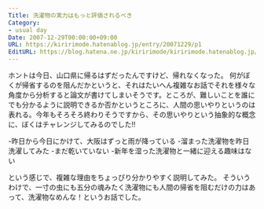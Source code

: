 ```yaml
---
Title: 洗濯物の実力はもっと評価されるべき
Category:
- usual day
Date: 2007-12-29T00:00:00+09:00
URL: https://kiririmode.hatenablog.jp/entry/20071229/p1
EditURL: https://blog.hatena.ne.jp/kiririmode/kiririmode.hatenablog.jp/atom/entry/8454420450078215808
---
```



ホントは今日、山口県に帰るはずだったんですけど、帰れなくなった。
何がぼくが帰省するのを阻んだかというと、それはたいへん複雑なお話でそれを様々な角度から分析すると論文が書けてしまいそうです。ところが、難しいことを誰にでも分かるように説明できるか否かというところに、人間の思いやりというのは表れる。今年もそろそろ終わりそうですから、その思いやりという抽象的な概念に、ぼくはチャレンジしてみるのでした!!

-昨日から今日にかけて、大阪はずっと雨が降っている
-溜まった洗濯物を昨日洗濯してみた
-まだ乾いていない
-新年を湿った洗濯物と一緒に迎える趣味はない

という感じで、複雑な理由をちょっぴり分かりやすく説明してみた。
そういうわけで、一寸の虫にも五分の魂みたく洗濯物にも人間の帰省を阻むだけの力はあって、洗濯物なめんな！というお話でした。
